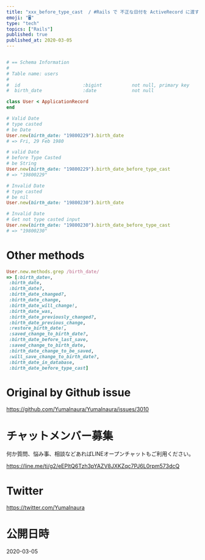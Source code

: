 ```yaml
---
title: "xxx_before_type_cast  / #Rails で 不正な日付を ActiveRecord に渡すと nil に変換されてしま"
emoji: "🖥"
type: "tech"
topics: ["Rails"]
published: true
published_at: 2020-03-05
---
```


```rb

# == Schema Information
#
# Table name: users
#
#  id                       :bigint           not null, primary key
#  birth_date               :date             not null

class User < ApplicationRecord
end

# Valid Date
# type casted 
# be Date
User.new(birth_date: "19800229").birth_date
# => Fri, 29 Feb 1980

# valid Date
# before Type Casted
# be String
User.new(birth_date: "19800229").birth_date_before_type_cast
# => "19800229"

# Invalid Date
# type casted 
# be nil
User.new(birth_date: "19800230").birth_date

# Invalid Date
# Get not type casted input 
User.new(birth_date: "19800230").birth_date_before_type_cast
# => "19800230"

```

# Other methods

```rb
User.new.methods.grep /birth_date/
=> [:birth_date=,
 :birth_date,
 :birth_date?,
 :birth_date_changed?,
 :birth_date_change,
 :birth_date_will_change!,
 :birth_date_was,
 :birth_date_previously_changed?,
 :birth_date_previous_change,
 :restore_birth_date!,
 :saved_change_to_birth_date?,
 :birth_date_before_last_save,
 :saved_change_to_birth_date,
 :birth_date_change_to_be_saved,
 :will_save_change_to_birth_date?,
 :birth_date_in_database,
 :birth_date_before_type_cast]
```

# Original by Github issue

https://github.com/YumaInaura/YumaInaura/issues/3010








<!-- Update From Qiita API -->

# チャットメンバー募集


何か質問、悩み事、相談などあればLINEオープンチャットもご利用ください。

https://line.me/ti/g2/eEPltQ6Tzh3pYAZV8JXKZqc7PJ6L0rpm573dcQ





# Twitter


https://twitter.com/YumaInaura


<!-- Update From Qiita API -->



# 公開日時

2020-03-05
